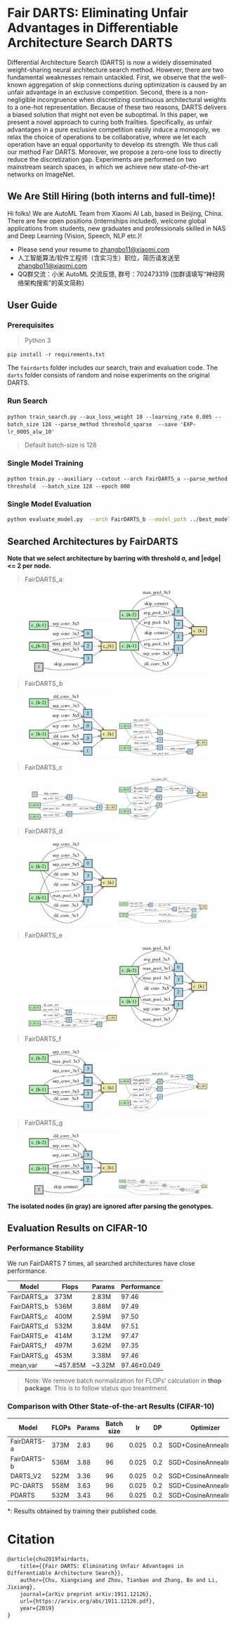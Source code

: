 # Fair DARTS: Eliminating Unfair Advantages in Differentiable Architecture Search DARTS

Differential Architecture Search (DARTS) is now a widely disseminated weight-sharing neural architecture search method. However, there are two fundamental weaknesses remain untackled. First, we observe that the well-known aggregation of skip connections during optimization is caused by an unfair advantage in an exclusive competition. Second, there is a non-negligible incongruence when discretizing continuous architectural weights to a one-hot representation. Because of these two reasons, DARTS delivers a biased solution that might not even be suboptimal. In this paper, we present a novel approach to curing both frailties. Specifically, as unfair advantages in a pure exclusive competition easily induce a monopoly, we relax the choice of operations to be collaborative, where we let each operation have an equal opportunity to develop its strength. We thus call our method Fair DARTS. Moreover, we propose a zero-one loss to directly reduce the discretization gap. Experiments are performed on two mainstream search spaces, in which we achieve new state-of-the-art networks on ImageNet. 

## We Are Still Hiring (both interns and full-time)!

Hi folks! We are AutoML Team from Xiaomi AI Lab, based in Beijing, China. There are few open positions (internships included), welcome global applications from students, new graduates and professionals skilled in NAS and Deep Learning (Vision, Speech, NLP etc.)! 

- Please send your resume to zhangbo11@xiaomi.com
- 人工智能算法/软件工程师（含实习生）职位，简历请发送至 zhangbo11@xiaomi.com
- QQ群交流：小米 AutoML 交流反馈, 群号：702473319 (加群请填写“神经网络架构搜索”的英文简称)


## User Guide 

### Prerequisites

> Python 3

`pip install -r requirements.txt`

The `fairdarts` folder includes our search, train and evaluation code. The `darts` folder consists of random and noise experiments on the original DARTS. 

### Run Search

`python train_search.py --aux_loss_weight 10 --learning_rate 0.005 --batch_size 128 --parse_method threshold_sparse  --save 'EXP-lr_0005_alw_10'`

> Default batch-size is 128

### Single Model Training

`python train.py --auxiliary --cutout --arch FairDARTS_a --parse_method threshold  --batch_size 128 --epoch 600`


### Single Model Evaluation

```bash
python evaluate_model.py  --arch FairDARTS_b --model_path ../best_model/FairDARTS-b.tar --parse_method threshold
``` 

## Searched Architectures by FairDARTS 

**Note that we select architecture by barring with threshold σ, and |edge| <= 2 per node.**

> FairDARTS_a: 
<p align="center">
<img src="img/DCO_SPARSE_normal.png" alt="DCO_SPARSE_normal" width="40%">
<img src="img/DCO_SPARSE_reduction.png" alt="DCO_SPARSE_reduce" width="40%">
</p>


> FairDARTS_b
<p align="center">
<img src="img/DCO_SPARSE_3_normal.png" alt="DCO_SPARSE_3_normal" width="40%">
<img src="img/DCO_SPARSE_3_reduction.png" alt="DCO_SPARSE_3_reduce" width="40%">
</p>


> FairDARTS_c
<p align="center">
<img src="img/DCO_SPARSE_1_normal.png" alt="DCO_SPARSE_1_normal" width="40%">
<img src="img/DCO_SPARSE_1_reduction.png" alt="DCO_SPARSE_1_reduce" width="40%">
</p>


> FairDARTS_d
<p align="center">
<img src="img/DCO_SPARSE_2_normal.png" alt="DCO_SPARSE_2_normal" width="40%">
<img src="img/DCO_SPARSE_2_reduction.png" alt="DCO_SPARSE_2_reduce" width="40%">
</p>

> FairDARTS_e
<p align="center">
<img src="img/DCO_SPARSE_4_normal.png" alt="DCO_SPARSE_4_normal" width="40%">
<img src="img/DCO_SPARSE_4_reduction.png" alt="DCO_SPARSE_4_reduce" width="40%">
</p>


> FairDARTS_f
<p align="center">
<img src="img/DCO_SPARSE_5_normal.png" alt="DCO_SPARSE_5_normal" width="40%">
<img src="img/DCO_SPARSE_5_reduction.png" alt="DCO_SPARSE_5_reduce" width="40%">
</p>


> FairDARTS_g
<p align="center">
<img src="img/DCO_SPARSE_6_normal.png" alt="DCO_SPARSE_6_normal" width="40%">
<img src="img/DCO_SPARSE_6_reduction.png" alt="DCO_SPARSE_6_reduce" width="40%">
</p>


**The isolated nodes (in gray) are ignored after parsing the genotypes.**

## Evaluation Results on CIFAR-10

### Performance Stability

We run FairDARTS 7 times, all searched architectures have close performance.

|  Model  | Flops  | Params |  Performance |
|---|---|---|---|
| FairDARTS_a  | 373M   | 2.83M  |  97.46 |
| FairDARTS_b  | 536M   | 3.88M  |  97.49 |
| FairDARTS_c  | 400M   | 2.59M  |  97.50 |
| FairDARTS_d  | 532M   | 3.84M  |  97.51 |
| FairDARTS_e  |  414M  | 3.12M  |  97.47 |
| FairDARTS_f  | 497M   | 3.62M  |  97.35 |
| FairDARTS_g  | 453M   | 3.38M  |  97.46 |
| mean,var     | ~457.85M |  ~3.32M   | 97.46±0.049 |

> Note: We remove batch normalization for FLOPs' calculation in **thop package**. This is to follow status quo treamtment.

### Comparison with Other State-of-the-art Results (CIFAR-10)

 
|  Model  | FLOPs  | Params  | Batch size  | lr | DP | Optimizer | Performance |
|---|---|---|---|---|---|---|---|
| FairDARTS-a | 373M   | 2.83 | 96  |  0.025   | 0.2  | SGD+CosineAnnealingLR  | 97.46 |
| FairDARTS-b | 536M   | 3.88 | 96  |  0.025   | 0.2  | SGD+CosineAnnealingLR  | 97.49 |      
| DARTS_V2    | 522M   | 3.36 | 96  |  0.025   | 0.2  | SGD+CosineAnnealingLR  | 96.94* |
| PC-DARTS    | 558M   | 3.63 | 96  |  0.025   | 0.2  | SGD+CosineAnnealingLR  | 97.31* |
| PDARTS      | 532M   | 3.43 | 96  |  0.025   | 0.2  | SGD+CosineAnnealingLR  | 97.53* |

*: Results obtained by training their published code. 

# Citation 

    @article{chu2019fairdarts,
        title={{Fair DARTS: Eliminating Unfair Advantages in Differentiable Architecture Search}},
        author={Chu, Xiangxiang and Zhou, Tianbao and Zhang, Bo and Li, Jixiang},
        journal={arXiv preprint arXiv:1911.12126},
        url={https://arxiv.org/abs/1911.12126.pdf},
        year={2019}
    }
